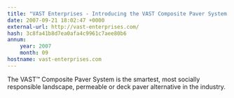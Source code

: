```yaml
---
title: "VAST Enterprises - Introducing the VAST Composite Paver System - Composite Pavers, Deck Pavers, Permeable Pavers, Concrete Pavers, Roof Pavers, Stormwater Management, LEED Credits, Landscape Pavers, Lightweight Pavers, Permeability, LEED, Green Building,"
date: 2007-09-21 18:02:47 +0000
external-url: http://vast-enterprises.com/
hash: 3c8fa41b8d7ea0afa4c9961c7aee80b6
annum:
    year: 2007
    month: 09
hostname: vast-enterprises.com
---
```


The VAST™ Composite Paver System is the smartest, most socially responsible landscape, permeable or deck paver alternative in the industry.

